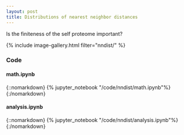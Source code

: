 ```yaml
---
layout: post
title: Distributions of nearest neighbor distances
---
```


Is the finiteness of the self proteome important?

{% include image-gallery.html filter="nndist/" %}

### Code 
#### math.ipynb


{::nomarkdown}
{% jupyter_notebook "/code/nndist/math.ipynb"%}
{:/nomarkdown}
#### analysis.ipynb


{::nomarkdown}
{% jupyter_notebook "/code/nndist/analysis.ipynb"%}
{:/nomarkdown}
